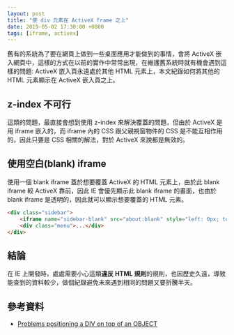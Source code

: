 ```yaml
---
layout: post
title: "使 div 元素在 ActiveX frame 之上"
date: 2019-05-02 17:30:00 +0800
tags: [iframe, activex]
---
```


舊有的系統為了要在網頁上做到一些桌面應用才能做到的事情，會將 ActiveX 嵌入網頁中，這樣的方式在以前的實作中常常出現，在維護舊系統時就有機會遇到這樣的問題: ActiveX 嵌入頁永遠處於其他 HTML 元素上，本文紀錄如何將其他的 HTML 元素顯示在 ActiveX 嵌入頁之上。

<!-- more -->

## z-index 不可行

這類的問題，最直接會想到使用 z-index 來解決覆蓋的問題，但由於 ActiveX 是用 iframe 嵌入的，而 iframe 內的 CSS 跟父親視窗物件的 CSS 是不能互相作用的，因此只要是 CSS 相關的解法，對於 ActiveX 來說都是無效的。

## 使用空白(blank) iframe

使用一個 blank iframe 蓋於想要覆蓋 ActiveX 的 HTML 元素上，由於此 blank iframe 較 ActiveX 靠前，因此 IE 會優先顯示此 blank iframe 的畫面，也由於 blank iframe 是透明的，因此就可以顯示想要覆蓋的 HTML 元素。

```html
<div class="sidebar">
    <iframe name="sidebar-blank" src="about:blank" style="left: 0px; top: 0px; width: 100%; height: 100%; position: absolute;"></iframe>
    <div class="menu">...</div>
</div>
```

## 結論

在 IE 上開發時，處處需要小心這類**違反 HTML 規則**的規則，也因歷史久遠，導致能查到的資料較少，做個紀錄避免未來遇到相同的問題又要折騰半天。

## 參考資料

* [Problems positioning a DIV on top of an OBJECT](http://www.dynamicdrive.com/forums/showthread.php?26055-Problems-positioning-a-DIV-on-top-of-an-OBJECT)
